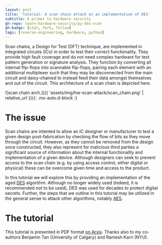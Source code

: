 ```yaml
---
layout: post
title: 'Tutorial: A scan chain attack on an implementation of DES'
subtitle: A primer to hardware security
gh-repo: learn-hardware-security/py-des-scan
gh-badge: [star, fork, follow]
tags: [reverse-engineering, hardware, python]
---
```


Scan chains, a Design  for Test (DFT) technique, are implemented in integrated circuits (ICs) in order to test their correct functionality. They provide high fault coverage and do not need complex hardware for test pattern generation or signature analysis. They function by converting all internal flip-flops into scannable flip-flops, pairing each element with an additional multiplexer such that they may be disconnected from the main circuit and daisy-chained to instead feed their data amongst themselves and out of the circuit. This architecture of a scan chain is depicted here.

![scan chain arch.]({{ 'assets/img/hw-scan-attack/scan_chain.png' | relative_url }}){: .mx-auto.d-block :}

# The issue

Scan chains are intented to allow an IC designer or manufacturer to test a given design post-fabrication by checking the flow of bits as they move through the circuit. 
However, as they cannot be removed from the design once constructed, they also represent for malicious third parties a significant source of information about the internal functionality and implementation of a given device. 
Although designers can seek to prevent access to the scan chain (e.g. by using access control, either digital or physical) these can be overcome given time and access to the product.

In this tutorial we will explore this by providing an implementation of the aged [DES](https://en.wikipedia.org/wiki/Data_Encryption_Standard) algorithm.
Although no longer widely used (indeed, it is recommended _not_ to be used), DES was used for decades to protect digital secrets.
Further, the steps that we outline in this tutorial may be utilized in the general sense to attack other algorithms, notably [AES](https://ieeexplore.ieee.org/abstract/document/6847798).

# The tutorial

This tutorial is presented in PDF format [on Arxiv](https://arxiv.org/pdf/2207.10466.pdf). Thanks also to my co-authors Benjamin Tan (University of Calgary) and Ramesh Karri (NYU).
